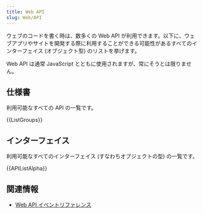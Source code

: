 ```yaml
---
title: Web API
slug: Web/API
---
```


ウェブのコードを書く時は、数多くの Web API が利用できます。以下に、ウェブアプリやサイトを開発する際に利用することができる可能性があるすべてのインターフェイス (オブジェクト型) のリストを挙げます。

Web API は通常 JavaScript とともに使用されますが、常にそうとは限りません。

## 仕様書

利用可能なすべての API の一覧です。

{{ListGroups}}

## インターフェイス

利用可能なすべてのインターフェイス (すなわちオブジェクトの型) の一覧です。

{{APIListAlpha}}

## 関連情報

- [Web API イベントリファレンス](/ja/docs/Web/Events)
